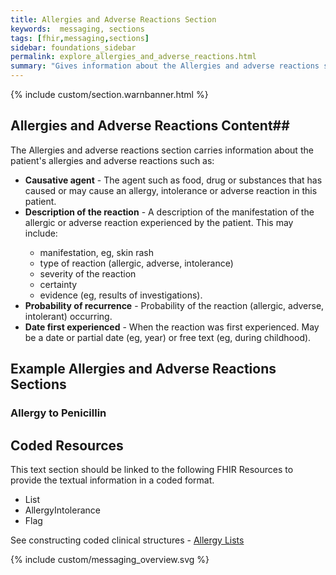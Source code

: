 ```yaml
---
title: Allergies and Adverse Reactions Section
keywords:  messaging, sections
tags: [fhir,messaging,sections]
sidebar: foundations_sidebar
permalink: explore_allergies_and_adverse_reactions.html
summary: "Gives information about the Allergies and adverse reactions section"
---
```


{% include custom/section.warnbanner.html %}

## Allergies and Adverse Reactions Content##
The Allergies and adverse reactions section carries information about the patient's allergies and adverse reactions such as:

<ul>
<li><b>Causative agent</b> - The agent such as food, drug or substances that has caused or may cause an allergy, intolerance or adverse reaction in this patient.</li>
<li><b>Description of the reaction</b> - A description of the manifestation of the allergic or adverse reaction experienced by the patient. This may include:</li>
<ul>
<li>manifestation, eg, skin rash</li>
<li>type of reaction (allergic, adverse, intolerance)</li>
<li>severity of the reaction</li>
<li>certainty</li>
<li>evidence (eg, results of investigations).</li>
</ul>
<li><b>Probability of recurrence</b> - Probability of the reaction (allergic, adverse, intolerant) occurring.</li>
<li><b>Date first experienced</b> - When the reaction was first experienced. May be a date or partial date (eg, year) or free text (eg, during childhood).</li>
</ul>


##  Example Allergies and Adverse Reactions Sections ##

### Allergy to Penicillin ###

<script src="https://gist.github.com/unicorn150161/23480eebe86e002e82aa5df412cdb2ae.js"></script>

## Coded Resources ##

This text section should be linked to the following FHIR Resources to provide the textual information in a coded format.

- List
- AllergyIntolerance
- Flag
 
See constructing coded clinical structures - [Allergy Lists](design_allergy_lists.html)


{% include custom/messaging_overview.svg %}








